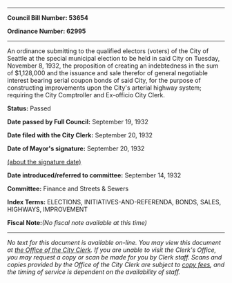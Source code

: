

********

**Council Bill Number: 53654**
   
**Ordinance Number: 62995**
********

 An ordinance submitting to the qualified electors (voters) of the City of Seattle at the special municipal election to be held in said City on Tuesday, November 8, 1932, the proposition of creating an indebtedness in the sum of $1,128,000 and the issuance and sale therefor of general negotiable interest bearing serial coupon bonds of said City, for the purpose of constructing improvements upon the City's arterial highway system; requiring the City Comptroller and Ex-officio City Clerk.

**Status:** Passed
   
**Date passed by Full Council:** September 19, 1932
   
**Date filed with the City Clerk:** September 20, 1932
   
**Date of Mayor's signature:** September 20, 1932
   
[(about the signature date)](/~public/approvaldate.htm)
   
   
   
**Date introduced/referred to committee:** September 14, 1932
   
**Committee:** Finance and Streets & Sewers
   
   
**Index Terms:** ELECTIONS, INITIATIVES-AND-REFERENDA, BONDS, SALES, HIGHWAYS, IMPROVEMENT

**Fiscal Note:**_(No fiscal note available at this time)_
********

_No text for this document is available on-line. You may view this document at [the Office of the City Clerk](http://www.seattle.gov/leg/clerk/contactUs.htm). If you are unable to visit the Clerk's Office, you may request a copy or scan be made for you by Clerk staff. Scans and copies provided by the Office of the City Clerk are subject to [copy fees](http://clerk.seattle.gov/~public/clerkfees.htm), and the timing of service is dependent on the availability of staff._

